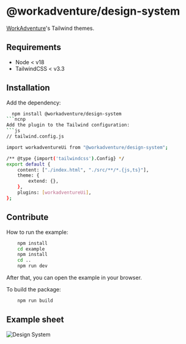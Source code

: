 
# @workadventure/design-system

[WorkAdventure](https://workadventu.re)'s Tailwind themes.


## Requirements
- Node < v18
- TailwindCSS < v3.3
## Installation

Add the dependency:

```bash
  npm install @workadventure/design-system
```ncnp
Add the plugin to the Tailwind configuration:
```js
// tailwind.config.js

import workadventureUi from "@workadventure/design-system";

/** @type {import('tailwindcss').Config} */
export default {
    content: ["./index.html", "./src/**/*.{js,ts}"],
    theme: {
        extend: {},
    },
    plugins: [workadventureUi],
};
```

## Contribute

How to run the example:

```bash
    npm install
    cd example
    npm install
    cd ..
    npm run dev
```

After that, you can open the example in your browser.

To build the package:

```bash
    npm run build
```

## Example sheet

![Design System](https://github.com/workadventure/design-system/blob/main/DesignSystem.jpg?raw=true)

